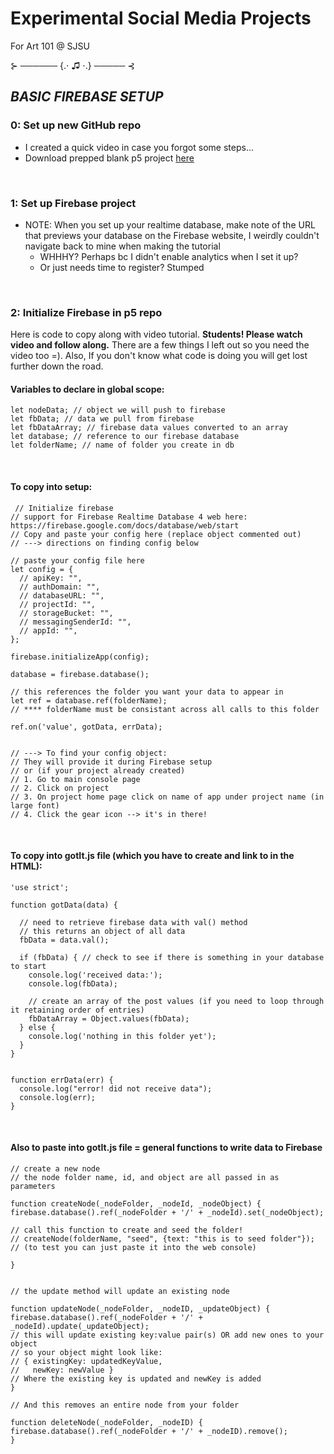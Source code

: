 # Experimental Social Media Projects


For Art 101 @ SJSU



⊱ ────── {.⋅ ♫ ⋅.} ───── ⊰

## *BASIC FIREBASE SETUP*

### **0: Set up new GitHub repo**

* I created a quick video in case you forgot some steps...
* Download prepped blank p5 project [here](https://larkvcr.com/xsocial/tuts/blankP5Setup.zip)

<br>

### **1: Set up Firebase project**

* NOTE: When you set up your realtime database, make note of the URL that previews your database on the Firebase website, I weirdly couldn't navigate back to mine when making the tutorial
    * WHHHY? Perhaps bc I didn't enable analytics when I set it up?
    * Or just needs time to register? Stumped

<br>

### **2: Initialize Firebase in p5 repo**

Here is code to copy along with video tutorial. **Students! Please watch video and follow along.** There are a few things I left out so you need the video too =). Also, If you don't know what code is doing you will get lost further down the road.



#### Variables to declare in global scope:

    let nodeData; // object we will push to firebase
    let fbData; // data we pull from firebase
    let fbDataArray; // firebase data values converted to an array
    let database; // reference to our firebase database
    let folderName; // name of folder you create in db
<br>

 #### To copy into setup:

     // Initialize firebase
    // support for Firebase Realtime Database 4 web here: https://firebase.google.com/docs/database/web/start
    // Copy and paste your config here (replace object commented out)
    // ---> directions on finding config below

    // paste your config file here
    let config = {
      // apiKey: "",
      // authDomain: "",
      // databaseURL: "",
      // projectId: "",
      // storageBucket: "",
      // messagingSenderId: "",
      // appId: "",
    };

    firebase.initializeApp(config);

    database = firebase.database();

    // this references the folder you want your data to appear in
    let ref = database.ref(folderName);
    // **** folderName must be consistant across all calls to this folder

    ref.on('value', gotData, errData);


    // ---> To find your config object:
    // They will provide it during Firebase setup
    // or (if your project already created)
    // 1. Go to main console page
    // 2. Click on project
    // 3. On project home page click on name of app under project name (in large font)
    // 4. Click the gear icon --> it's in there!

<br>

#### To copy into gotIt.js file (which you have to create and link to in the HTML):

    'use strict';

    function gotData(data) {

      // need to retrieve firebase data with val() method
      // this returns an object of all data
      fbData = data.val();

      if (fbData) { // check to see if there is something in your database to start
        console.log('received data:');
        console.log(fbData);

        // create an array of the post values (if you need to loop through it retaining order of entries)
        fbDataArray = Object.values(fbData);
      } else {
        console.log('nothing in this folder yet');
      }
    }


    function errData(err) {
      console.log("error! did not receive data");
      console.log(err);
    }


<br>

#### Also to paste into gotIt.js file = general functions to write data to Firebase



    // create a new node
    // the node folder name, id, and object are all passed in as parameters

    function createNode(_nodeFolder, _nodeId, _nodeObject) {
    firebase.database().ref(_nodeFolder + '/' + _nodeId).set(_nodeObject);

    // call this function to create and seed the folder!
    // createNode(folderName, "seed", {text: "this is to seed folder"});
    // (to test you can just paste it into the web console)

    }


    // the update method will update an existing node

    function updateNode(_nodeFolder, _nodeID, _updateObject) {
    firebase.database().ref(_nodeFolder + '/' + _nodeId).update(_updateObject);
    // this will update existing key:value pair(s) OR add new ones to your object
    // so your object might look like:
    // { existingKey: updatedKeyValue,
    //   newKey: newValue }
    // Where the existing key is updated and newKey is added
    }

    // And this removes an entire node from your folder

    function deleteNode(_nodeFolder, _nodeID) {
    firebase.database().ref(_nodeFolder + '/' + _nodeID).remove();
    }

